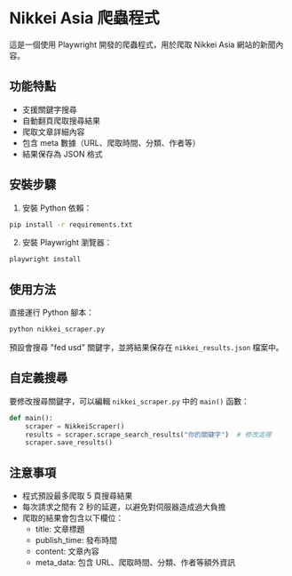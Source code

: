 # Nikkei Asia 爬蟲程式

這是一個使用 Playwright 開發的爬蟲程式，用於爬取 Nikkei Asia 網站的新聞內容。

## 功能特點

- 支援關鍵字搜尋
- 自動翻頁爬取搜尋結果
- 爬取文章詳細內容
- 包含 meta 數據（URL、爬取時間、分類、作者等）
- 結果保存為 JSON 格式

## 安裝步驟

1. 安裝 Python 依賴：
```bash
pip install -r requirements.txt
```

2. 安裝 Playwright 瀏覽器：
```bash
playwright install
```

## 使用方法

直接運行 Python 腳本：
```bash
python nikkei_scraper.py
```

預設會搜尋 "fed usd" 關鍵字，並將結果保存在 `nikkei_results.json` 檔案中。

## 自定義搜尋

要修改搜尋關鍵字，可以編輯 `nikkei_scraper.py` 中的 `main()` 函數：

```python
def main():
    scraper = NikkeiScraper()
    results = scraper.scrape_search_results("你的關鍵字")  # 修改這裡
    scraper.save_results()
```

## 注意事項

- 程式預設最多爬取 5 頁搜尋結果
- 每次請求之間有 2 秒的延遲，以避免對伺服器造成過大負擔
- 爬取的結果會包含以下欄位：
  - title: 文章標題
  - publish_time: 發布時間
  - content: 文章內容
  - meta_data: 包含 URL、爬取時間、分類、作者等額外資訊 